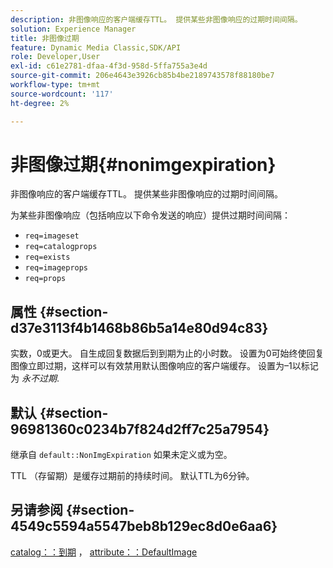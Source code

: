```yaml
---
description: 非图像响应的客户端缓存TTL。 提供某些非图像响应的过期时间间隔。
solution: Experience Manager
title: 非图像过期
feature: Dynamic Media Classic,SDK/API
role: Developer,User
exl-id: c61e2781-dfaa-4f3d-958d-5ffa755a3e4d
source-git-commit: 206e4643e3926cb85b4be2189743578f88180be7
workflow-type: tm+mt
source-wordcount: '117'
ht-degree: 2%

---
```


# 非图像过期{#nonimgexpiration}

非图像响应的客户端缓存TTL。 提供某些非图像响应的过期时间间隔。

为某些非图像响应（包括响应以下命令发送的响应）提供过期时间间隔：

* `req=imageset`
* `req=catalogprops`
* `req=exists`
* `req=imageprops`
* `req=props`

## 属性 {#section-d37e3113f4b1468b86b5a14e80d94c83}

实数，0或更大。 自生成回复数据后到到期为止的小时数。 设置为0可始终使回复图像立即过期，这样可以有效禁用默认图像响应的客户端缓存。 设置为–1以标记为 *永不过期*.

## 默认 {#section-96981360c0234b7f824d2ff7c25a7954}

继承自 `default::NonImgExpiration` 如果未定义或为空。

TTL （存留期）是缓存过期前的持续时间。 默认TTL为6分钟。

## 另请参阅 {#section-4549c5594a5547beb8b129ec8d0e6aa6}

[catalog：：到期](../../../../../is-api/image-catalog/image-serving-api-ref/c-image-catalog-reference/c-image-svg-data-reference/c-image-data-reference/r-expiration-cat.md#reference-a7afd668ecbb4d2da65d86259aa6a28a) ， [attribute：：DefaultImage](../../../../../is-api/image-catalog/image-serving-api-ref/c-image-catalog-reference/c-attributes-reference/r-is-cat-defaultimage.md#reference-8e9900e129f54ed68462a3c2fc3bc433)
